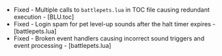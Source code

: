 - Fixed - Multiple calls to `battlepets.lua` in TOC file causing redundant execution - [BLU.toc]
- Fixed - Login spam for pet level-up sounds after the halt timer expires - [battlepets.lua]
- Fixed - Broken event handlers causing incorrect sound triggers and event processing - [battlepets.lua]